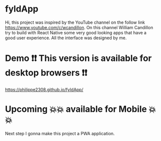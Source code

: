 # fyldApp

Hi, this project was inspired by the YouTube channel on the follow link https://www.youtube.com/c/wcandillon. 
On this channel William Candillon try to build with React Native some very good looking apps that have a good user experience.
All the interface was designed by me.

# Demo :exclamation::exclamation: This version is available for desktop browsers :exclamation::exclamation:

https://philippe2308.github.io/fyldApp/

# Upcoming :boom::boom: available for Mobile :boom::boom:

Next step I gonna make this project a PWA application.
